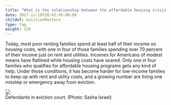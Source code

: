 ```yaml
---
title: "What is the relationship between the affordable housing crisis and the eviction epidemic?"
date: 2017-11-19T20:43:49-08:00
childof: evictionMatters
type: faq
weight: 120
---
```

Today, most poor renting families spend at least half of their income on housing costs, with one in four of those families spending over 70 percent of their income just on rent and utilities. Incomes for Americans of modest means have flatlined while housing costs have soared. Only one in four families who qualifies for affordable housing programs gets any kind of help. Under those conditions, it has become harder for low-income families to keep up with rent and utility costs, and a growing number are living one misstep or emergency away from eviction. 

<img src="/images/assets/defendants-eviction-court2.jpg" />
<div class="caption"><span class="subcopy ital">Defendants in eviction court.</span> <span class="subcopy credit">(Photo: Sasha Israel)</div>